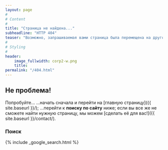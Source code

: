 ```yaml
---
layout: page
#
# Content
#
title: "Страница не найдена..."
subheadline: "HTTP 404"
teaser: "Возможно, запрашиваемая вами страница была перемещена на другой адрес или удалена, либо была опечатка в ссылке?"
#
# Styling
#
header: 
    image_fullwidth: corp2-w.png
    title:
permalink: "/404.html"
---
```

## Не проблема!

Попробуйте... 
...начать сначала и перейти на [главную страницу]({{ site.baseurl }}/); 
...перейти к **поиску по сайту** ниже; 
если вы все же не сможете найти нужную страницу, мы можем [сделать её для вас!]({{ site.baseurl }}/contact/).

### Поиск

{% include _google_search.html %}
